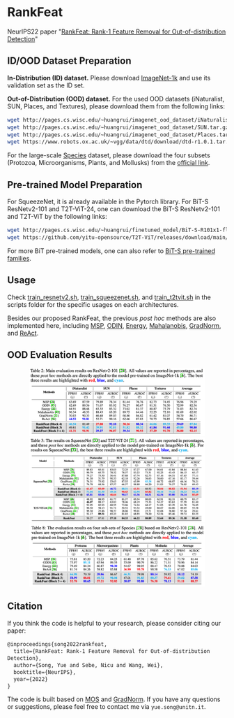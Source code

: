 # RankFeat
NeurIPS22 paper "[RankFeat: Rank-1 Feature Removal for Out-of-distribution Detection](https://arxiv.org/abs/2209.08590)"

## ID/OOD Dataset Preparation

**In-Distribution (ID) dataset.** Please download [ImageNet-1k](http://www.image-net.org/challenges/LSVRC/2012/index) and use its validation set as the ID set. 

**Out-of-Distribution (OOD) dataset.** For the used OOD datasets (iNaturalist, SUN, Places, and Textures), please download them from the following links:

```bash
wget http://pages.cs.wisc.edu/~huangrui/imagenet_ood_dataset/iNaturalist.tar.gz
wget http://pages.cs.wisc.edu/~huangrui/imagenet_ood_dataset/SUN.tar.gz
wget http://pages.cs.wisc.edu/~huangrui/imagenet_ood_dataset/Places.tar.gz
wget https://www.robots.ox.ac.uk/~vgg/data/dtd/download/dtd-r1.0.1.tar.gz
```

For the large-scale [Species](https://arxiv.org/pdf/1911.11132.pdf) dataset, please download the four subsets (Protozoa, Microorganisms, Plants, and Mollusks) from the [official link](https://drive.google.com/drive/folders/1j6l7jfGbKL5P5acwKVyktn4y8bWSTeAJ?usp=sharing).

## Pre-trained Model Preparation

For SqueezeNet, it is already available in the Pytorch library. For BiT-S ResNetv2-101 and T2T-ViT-24, one can download the BiT-S ResNetv2-101 and T2T-ViT by the following links:

```bash
wget http://pages.cs.wisc.edu/~huangrui/finetuned_model/BiT-S-R101x1-flat-finetune.pth.tar
wget https://github.com/yitu-opensource/T2T-ViT/releases/download/main/82.6_T2T_ViTt_24.pth.tar
```

For more BiT pre-trained models, one can also refer to [BiT-S pre-trained families](https://github.com/google-research/big_transfer).

## Usage

Check [train_resnetv2.sh](https://github.com/KingJamesSong/RankFeat/blob/main/scripts/test_resnetv2.sh), [train_squeezenet.sh](https://github.com/KingJamesSong/RankFeat/blob/main/scripts/test_squeezenet.sh), and [train_t2tvit.sh](https://github.com/KingJamesSong/RankFeat/blob/main/scripts/test_t2tvit.sh) in the scripts folder for the specific usages on each architectures.

Besides our proposed RankFeat, the previous *post hoc* methods are also implemented here, including [MSP](https://arxiv.org/pdf/1610.02136.pdf), [ODIN](https://arxiv.org/pdf/1706.02690.pdf), [Energy](https://proceedings.neurips.cc/paper/2020/file/f5496252609c43eb8a3d147ab9b9c006-Paper.pdf), [Mahalanobis](https://proceedings.neurips.cc/paper/2018/file/abdeb6f575ac5c6676b747bca8d09cc2-Paper.pdf), [GradNorm](https://proceedings.neurips.cc/paper/2021/file/063e26c670d07bb7c4d30e6fc69fe056-Paper.pdf), and [ReAct](https://proceedings.neurips.cc/paper/2021/file/01894d6f048493d2cacde3c579c315a3-Paper.pdf). 

## OOD Evaluation Results

<div align=center><img src="resnetv2.png" width="80%"/></div>
<div align=center><img src="squeezenet_t2tvit.png" width="80%"/></div>
<div align=center><img src="species.png" width="80%"/></div>


## Citation

If you think the code is helpful to your research, please consider citing our paper:

```
@inproceedings{song2022rankfeat,
  title={RankFeat: Rank-1 Feature Removal for Out-of-distribution Detection},
  author={Song, Yue and Sebe, Nicu and Wang, Wei},
  booktitle={NeurIPS},
  year={2022}
}
```

The code is built based on [MOS](https://github.com/deeplearning-wisc/large_scale_ood) and [GradNorm](https://github.com/deeplearning-wisc/gradnorm_ood). If you have any questions or suggestions, please feel free to contact me via `yue.song@unitn.it`.

